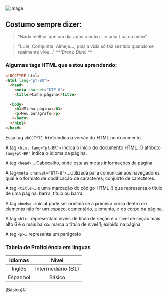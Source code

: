  #
 ![image](https://github.com/brenodiassto/repositorio2/assets/160603341/0c438b0b-2548-41e1-85d3-e131ea863d6d)

## Costumo sempre dizer:

>"Nada melhor que um dia após o outro...
e uma Lua no meio"

> "Lute, Conquiste, Almeje..., pois a vida só faz sentido quando se realmente vive..." **_(Breno Dias)_ **
> 


### Algumas tags HTML que estou aprendendo:

```html
<!DOCTYPE html>
<html lang="pt-BR">
  <head>
    <meta charset="UTF-8">
    <title>Minha página</title>
  
  <body>
    <h1>Minha página</h1>
    <p>Meu parágrafo</p>
   </body>
  </html>
</head>
```
Essa tag `<DOCTYTE html>`indica a versão do HTML no documento.


A tag `<html lang="pt-BR">` indica o início do documento HTML. O atributo `lang+pt-BR"` indica o idioma da página.

A tag `<head>` ...Cabeçalho, onde esta as metas informaçoes da página.

A tag`<meta charset="UTF-8">`...utilizada para comunicar aos navegadores qual é o formato de codificação de caracteres; conjunto de carecteres.

A tag `<title>`...é uma marcação do código HTML (<title> e </title>) que representa o título de uma página. barra, título ou barra.

A tag `<body>`...inicial pode ser omitida se a primeira coisa dentro do elemento não for um espaço, comentário, elemento, é do corpo da página,

A tag `<h1>`...representam níveis de título de seção é o nível de seção mais alto 6 é o mais baixo. marca o título de nível 1; exibido na página.

A tag `<p>`...representa um parágrafo


### Tabela de Proficiência em línguas

Idiomas      |  Nível
:----------: | :--------:
Inglês    |  Intermediário  (B1)
Espanhol  |  Básico

[Básico]#









